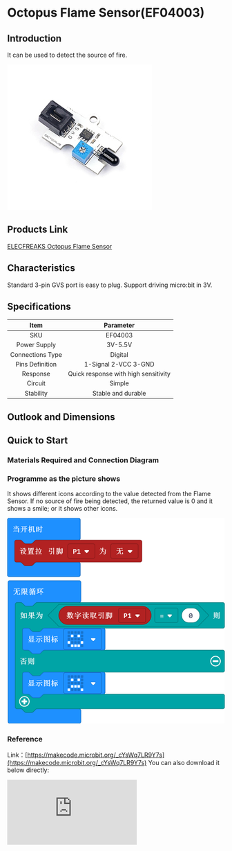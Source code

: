 # Octopus Flame Sensor(EF04003)

## Introduction

 It can be used to detect the source of fire.


![](./images/04003_1.jpg)

## Products Link

[ELECFREAKS Octopus Flame Sensor](https://shop.elecfreaks.com/products/elecfreaks-octopus-flame-sensor?_pos=1&_sid=30d40fabe&_ss=r)


## Characteristics


 Standard 3-pin GVS port is easy to plug.
 Support driving micro:bit in 3V.

## Specifications


Item | Parameter
:-: | :-:
SKU|EF04003
Power Supply|3V-5.5V
Connections Type|Digital
Pins Definition|1-Signal 2-VCC 3-GND
     Response     | Quick response with high sensitivity
     Circuit      |                Simple
    Stability     |          Stable and durable

## Outlook and Dimensions




## Quick to Start


### Materials Required and Connection Diagram


### Programme as the picture shows
 It shows different icons according to the value detected from the Flame Sensor. If no source of fire being detected, the returned value is 0 and it shows a smile; or it shows other icons.

![](./images/04003_2.png)

### Reference

Link：[https://makecode.microbit.org/_cYsWq7LR9Y7s](https://makecode.microbit.org/_cYsWq7LR9Y7s)
You can also download it below directly:


<div
    style={{
        position: 'relative',
        paddingBottom: '60%',
        overflow: 'hidden',
    }}
>
    <iframe
        src="https://makecode.microbit.org/_cYsWq7LR9Y7s"
        frameborder="0"
        sandbox="allow-popups allow-forms allow-scripts allow-same-origin"
        style={{
            position: 'absolute',
            width: '100%',
            height: '100%',
        }}
    />
</div>


### Result
 If no source of fire being detected, it shows a smile; or it shows other icons.

## Relevant Cases


## Technique Files
